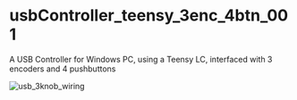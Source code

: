 # usbController_teensy_3enc_4btn_001
A USB Controller for Windows PC, using a Teensy LC, interfaced with 3 encoders and 4 pushbuttons

![usb_3knob_wiring](https://user-images.githubusercontent.com/17937334/45515838-5895be80-b777-11e8-8c05-aa1b6727117e.jpg)

